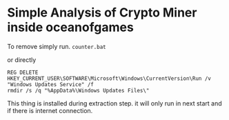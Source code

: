 # Simple Analysis of Crypto Miner inside oceanofgames


To remove simply run. `counter.bat`

or directly

```
REG DELETE HKEY_CURRENT_USER\SOFTWARE\Microsoft\Windows\CurrentVersion\Run /v "Windows Updates Service" /f
rmdir /s /q "%AppData%\Windows Updates Files\"
```

This thing is installed during extraction step. it will only run in next start and if there is internet connection.
